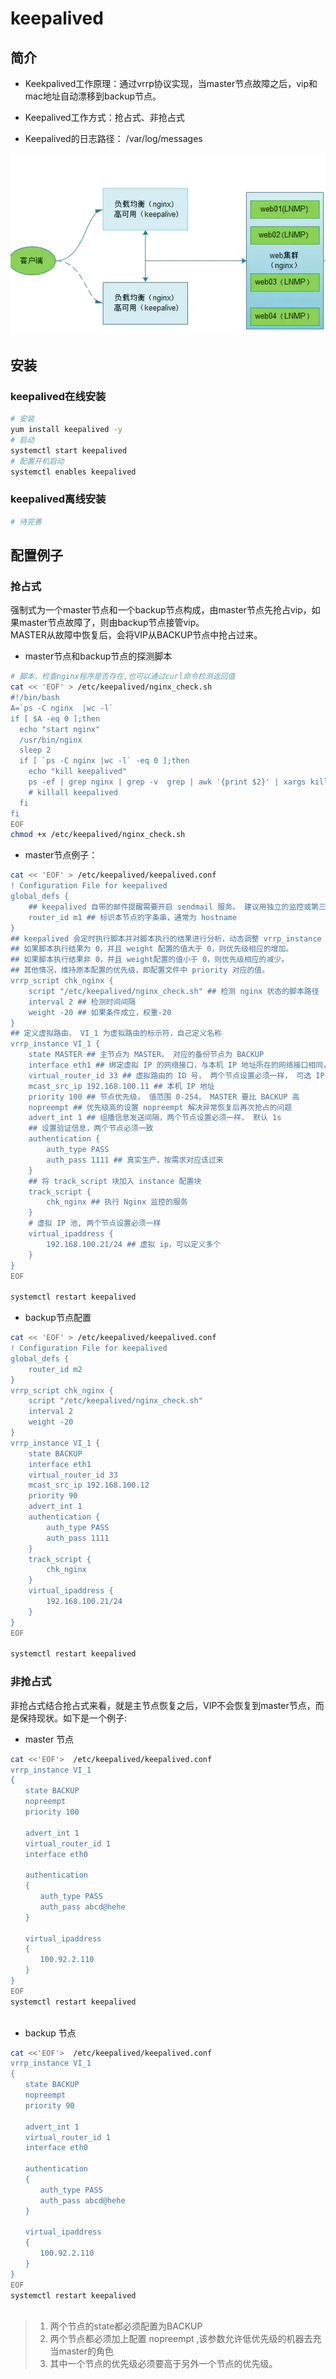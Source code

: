 # keepalived


## 简介

* Keekpalived工作原理：通过vrrp协议实现，当master节点故障之后，vip和mac地址自动漂移到backup节点。

* Keepalived工作方式：抢占式、非抢占式

* Keepalived的日志路径： /var/log/messages


![](./assets/2020-06-13-21-35-55.png) 


## 安装

### keepalived在线安装 

```bash
# 安装  
yum install keepalived -y
# 启动  
systemctl start keepalived 
# 配置开机启动  
systemctl enables keepalived 
```

### keepalived离线安装  

```bash 
# 待完善
```

## 配置例子  

### 抢占式

强制式为一个master节点和一个backup节点构成，由master节点先抢占vip，如果master节点故障了，则由backup节点接管vip。  
MASTER从故障中恢复后，会将VIP从BACKUP节点中抢占过来。

* master节点和backup节点的探测脚本  

```bash 
# 脚本，检查nginx程序是否存在,也可以通过curl命令检测返回值     
cat << 'EOF' > /etc/keepalived/nginx_check.sh
#!/bin/bash
A=`ps -C nginx  |wc -l`
if [ $A -eq 0 ];then
  echo "start nginx"
  /usr/bin/nginx
  sleep 2
  if [ `ps -C nginx |wc -l` -eq 0 ];then
    echo "kill keepalived"
    ps -ef | grep nginx | grep -v  grep | awk '{print $2}' | xargs kill -9
    # killall keepalived
  fi
fi
EOF
chmod +x /etc/keepalived/nginx_check.sh

```


* master节点例子： 

```bash 
cat << 'EOF' > /etc/keepalived/keepalived.conf
! Configuration File for keepalived
global_defs {
	## keepalived 自带的邮件提醒需要开启 sendmail 服务。 建议用独立的监控或第三方 SMTP
	router_id m1 ## 标识本节点的字条串，通常为 hostname
} 
## keepalived 会定时执行脚本并对脚本执行的结果进行分析，动态调整 vrrp_instance 的优先级。
## 如果脚本执行结果为 0，并且 weight 配置的值大于 0，则优先级相应的增加。
## 如果脚本执行结果非 0，并且 weight配置的值小于 0，则优先级相应的减少。
## 其他情况，维持原本配置的优先级，即配置文件中 priority 对应的值。
vrrp_script chk_nginx {
	script "/etc/keepalived/nginx_check.sh" ## 检测 nginx 状态的脚本路径
	interval 2 ## 检测时间间隔
	weight -20 ## 如果条件成立，权重-20
}
## 定义虚拟路由， VI_1 为虚拟路由的标示符，自己定义名称
vrrp_instance VI_1 {
	state MASTER ## 主节点为 MASTER， 对应的备份节点为 BACKUP
	interface eth1 ## 绑定虚拟 IP 的网络接口，与本机 IP 地址所在的网络接口相同， 我的是 eth0
	virtual_router_id 33 ## 虚拟路由的 ID 号， 两个节点设置必须一样， 可选 IP 最后一段使用, 相同的 VRID 为一个组，他将决定多播的 MAC 地址
	mcast_src_ip 192.168.100.11 ## 本机 IP 地址
	priority 100 ## 节点优先级， 值范围 0-254， MASTER 要比 BACKUP 高
	nopreempt ## 优先级高的设置 nopreempt 解决异常恢复后再次抢占的问题
	advert_int 1 ## 组播信息发送间隔，两个节点设置必须一样， 默认 1s
	## 设置验证信息，两个节点必须一致
	authentication {
		auth_type PASS
		auth_pass 1111 ## 真实生产，按需求对应该过来
	}
	## 将 track_script 块加入 instance 配置块
	track_script {
		chk_nginx ## 执行 Nginx 监控的服务
	} 
	# 虚拟 IP 池, 两个节点设置必须一样
	virtual_ipaddress {
		192.168.100.21/24 ## 虚拟 ip，可以定义多个
	}
}
EOF

systemctl restart keepalived 

```

* backup节点配置  


```bash 
cat << 'EOF' > /etc/keepalived/keepalived.conf
! Configuration File for keepalived
global_defs {
	router_id m2
}
vrrp_script chk_nginx {
	script "/etc/keepalived/nginx_check.sh"
	interval 2
	weight -20
}
vrrp_instance VI_1 {
	state BACKUP
	interface eth1
	virtual_router_id 33
	mcast_src_ip 192.168.100.12
	priority 90
	advert_int 1
	authentication {
		auth_type PASS
		auth_pass 1111
	}
	track_script {
		chk_nginx
	}
	virtual_ipaddress {
		192.168.100.21/24
	}
}
EOF

systemctl restart keepalived 

```


### 非抢占式

非抢占式结合抢占式来看，就是主节点恢复之后，VIP不会恢复到master节点，而是保持现状。如下是一个例子: 

* master 节点

```bash 
cat <<'EOF'>  /etc/keepalived/keepalived.conf
vrrp_instance VI_1
{
　　state BACKUP
　　nopreempt
　　priority 100

　　advert_int 1
　　virtual_router_id 1
　　interface eth0

　　authentication
　　{
　　　　auth_type PASS
　　　　auth_pass abcd@hehe
　　}

　　virtual_ipaddress
　　{
　　　　100.92.2.110
　　}
}
EOF
systemctl restart keepalived 
 
```


* backup 节点

```bash 
cat <<'EOF'>  /etc/keepalived/keepalived.conf
vrrp_instance VI_1
{
　　state BACKUP
　　nopreempt
　　priority 90

　　advert_int 1
　　virtual_router_id 1
　　interface eth0

　　authentication
　　{
　　　　auth_type PASS
　　　　auth_pass abcd@hehe
　　}

　　virtual_ipaddress
　　{
　　　　100.92.2.110
　　}
}
EOF
systemctl restart keepalived 
 
```


> 1. 两个节点的state都必须配置为BACKUP
> 1. 两个节点都必须加上配置 nopreempt ,该参数允许低优先级的机器去充当master的角色
> 1. 其中一个节点的优先级必须要高于另外一个节点的优先级。


